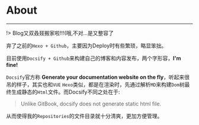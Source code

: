 
# About
---

!> Blog又双叒叕搬家啦!!!(哦,不对...是又整容了

弃了之前的`Hexo + Github`，主要因为Deploy时有些繁琐，略显笨拙。

目前使用`Docsify + Github`来构建自己的博客和内容发布，两个字形容，**I'm fine!**

`Docsify`官方称 **Generate your documentation website on the fly**，听起来很吊的样子，其实也和`VUE` `Hexo`类似，都是在渲染时，先通过解析`MD`来构建`Dom`树最终生成静态的`Html`文件。而Docsify不同之处在于:

> Unlike GitBook, docsify does not generate static html file.

从而使得我的`Repositories`的文件目录就十分清爽，更加方便管理。

 



